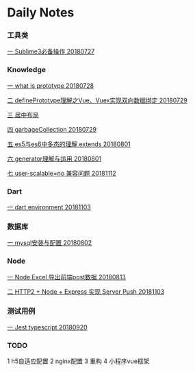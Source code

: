 # Daily Notes

### 工具类
[一 Sublime3必备操作 20180727](https://github.com/wanwusangzhi1992/WebStudy/blob/master/note/tools/sublime.md)

### Knowledge
[一 what is prototype 20180728](https://github.com/wanwusangzhi1992/WebStudy/blob/master/note/base_knowledge/prototype.md)

[二 definePrototype理解之Vue、Vuex实现双向数据绑定 20180729](https://github.com/wanwusangzhi1992/WebStudy/blob/master/note/base_knowledge/definePrototype.md)

[三 居中布局](https://github.com/wanwusangzhi1992/WebStudy/blob/master/note/base_knowledge/center.md)

[四 garbageCollection 20180729](https://github.com/wanwusangzhi1992/WebStudy/blob/master/note/base_knowledge/garbageCollection.md)

[五 es5与es6中多态的理解 extends 20180801](https://github.com/wanwusangzhi1992/WebStudy/blob/master/note/base_knowledge/extends.md)

[六 generator理解与运用 20180801](https://github.com/wanwusangzhi1992/WebStudy/blob/master/note/base_knowledge/generator.md)

[七 user-scalable=no 兼容问题 20181112](https://github.com/wanwusangzhi1992/WebStudy/blob/master/note/base_knowledge/userScalable.md)

### Dart
[一 dart environment 20181103](https://github.com/wanwusangzhi1992/WebStudy/blob/master/note/dart/dart.md)

### 数据库
[一 mysql安装与配置 20180802](https://github.com/wanwusangzhi1992/WebStudy/blob/master/note/database/mysql.md)

### Node
[一 Node Excel 导出前端post数据 20180813](https://github.com/wanwusangzhi1992/WebStudy/blob/master/note/node/node-excel-export.md)

[二 HTTP2 + Node + Express 实现 Server Push 20181103](https://github.com/wanwusangzhi1992/WebStudy/blob/master/note/node/http2-node-express.md)

### 测试用例
[一 Jest typescript 20180920](https://github.com/wanwusangzhi1992/WebStudy/blob/master/dayTest/jest-typescript)

### TODO
1	h5自适应配置
2	nginx配置
3	重构
4	小程序vue框架